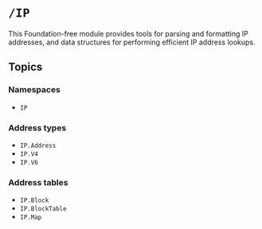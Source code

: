 # ``/IP``

This Foundation-free module provides tools for parsing and formatting IP addresses, and data structures for performing efficient IP address lookups.


## Topics

### Namespaces

-   ``IP``

### Address types

-   ``IP.Address``
-   ``IP.V4``
-   ``IP.V6``

### Address tables

-   ``IP.Block``
-   ``IP.BlockTable``
-   ``IP.Map``
